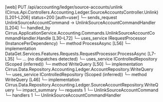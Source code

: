 [web] PUT /api/accounting/ledger/source-accounts/unlink  (Cirrus.Api.Controllers.Accounting.Ledger.SourceAccountsController.Unlink)  [L201–L206] status=200 [auth=user]
  └─ sends_request UnlinkSourceAccountCommand -> UnlinkSourceAccountCommandHandler [L204]
    └─ handled_by Cirrus.ApplicationService.Accounting.Commands.UnlinkSourceAccountCommandHandler.Handle [L30–L72]
      └─ uses_service IRequestProcessor (InstancePerDependency)
        └─ method ProcessAsync [L56]
          └─ implementation DataGet.Services.Features.Requests.RequestProcessor.ProcessAsync [L7-L35]
            └─ ... (no dispatches detected)
      └─ uses_service IControlledRepository<Account> (Scoped (inferred))
        └─ method WriteQuery [L50]
          └─ implementation Cirrus.Data.Repository.Accounting.Ledger.AccountRepository.WriteQuery
      └─ uses_service IControlledRepository<SourceAccount> (Scoped (inferred))
        └─ method WriteQuery [L46]
          └─ implementation Cirrus.Data.Repository.Accounting.Ledger.SourceAccountRepository.WriteQuery
  └─ impact_summary
    └─ requests 1
      └─ UnlinkSourceAccountCommand
    └─ handlers 1
      └─ UnlinkSourceAccountCommandHandler


